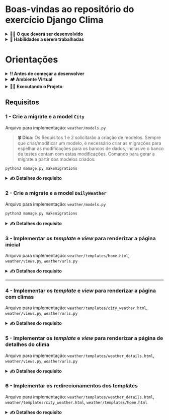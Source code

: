 # Boas-vindas ao repositório do exercício Django Clima

<details>
<summary><strong>🧑‍💻 O que deverá ser desenvolvido</strong></summary><br />

Neste exercício, você vai colocar em prática o que aprendeu sobre Django. Você irá construir dois modelos que serão usados para gerenciar as previsões de clima em diferentes cidades. Depois, construirá templates e renderizará informações vindas do banco de dados dentro destes templates. Por fim, você implementará o redirecionamento entre os templates criados permitindo que uma pessoa navegue entre os templates criados.

</details>
  
<details>
  <summary><strong>📝 Habilidades a serem trabalhadas</strong></summary><br />

Neste exercício, verificamos se você é capaz de:

- Construir um projeto Django.
- Utilizar do ORM do Django para mapear classes em modelos de banco de dados.
- Trabalhar com as migrações do Django.
- Elaborar e utilizar _templates_ do Django.
- Implementar _views_ que renderizam _templates_ usando contextos.
- Construir os vínculos entre _views_, _templates_ e modelos.

</details>

# Orientações

<details>

   <summary><strong>‼ Antes de começar a desenvolver </strong></summary><br />

1. Para conseguir instalar a dependência `mysqlclient` você precisa garantir a existência de algumas bibliotecas no seu sistema operacional:

- **Debian/Ubuntu**

```bash
sudo apt-get install python3-dev default-libmysqlclient-dev build-essential pkg-config
```

- **Mac**

```bash
brew install mysql pkg-config
```

</details>

<details>
  <summary><strong>🏕️ Ambiente Virtual</strong></summary><br />
  
O Python oferece um recurso chamado de ambiente virtual, onde permite sua máquina rodar sem conflitos, diferentes tipos de projetos com diferentes versões de bibliotecas.

1. Criar o ambiente virtual

```bash
python3 -m venv .venv
```

2. Ativar o ambiente virtual

```bash
source .venv/bin/activate
```

3. Instalar as dependências no ambiente virtual

```bash
python3 -m pip install -r dev-requirements.txt
```

Com o seu ambiente virtual ativo, as dependências serão instaladas neste ambiente.
Quando precisar desativar o ambiente virtual, execute o comando "deactivate". Lembre-se de ativar novamente quando voltar a trabalhar no projeto.

O arquivo `dev-requirements.txt` contém todas as dependências que serão utilizadas no projeto, ele está agindo como se fosse um `package.json` de um projeto `Node.js`.

</details>

<details>
  <summary><strong>🏃🏾 Executando o Projeto</strong></summary>
  Neste exercício usaremos um bando de dados MySQL.

  <strong>MySQL</strong>

  Para a realização deste projeto, utilizaremos um banco de dados chamado `django_clima_database`. Depois que as tabelas estiverem implementadas você poderá usar funcionalidades já implementadas para inserir registros no banco de dados.
  
  Para rodar o MySQL via Docker execute os seguintes comandos na raiz do projeto:

  ```bash
  docker build -t django-clima-db .
  docker run -d -p 3306:3306 --name=django-clima-mysql-container -e MYSQL_ROOT_PASSWORD=password -e MYSQL_DATABASE=django_clima_database django-clima-db
  ```
  
  Esses comandos irão fazer o build da imagem e subir o container
  
  Lembre-se de que o MySQL utiliza por padrão a porta 3306. Se já houver outro serviço utilizando esta porta, considere desativá-lo ou mudar a porta no comando acima.

</details>

## Requisitos

### 1 - Crie a migrate e a model `City`

Arquivo para implementação: `weather/models.py`

> <b>🍀 Dica:</b> Os Requisitos 1 e 2 solicitarão a criação de modelos. Sempre que criar/modificar um modelo, é necessário criar as migrações para espelhar as modificações para os bancos de dados, inclusive o banco de testes contam com estas modificações. Comando para gerar a migrate a partir dos modelos criados:

```bash
python3 manage.py makemigrations
```

<details>
  <summary>
    <b>✍️ Detalhes do requisito</b>
  </summary>

- Crie a classe `City`;
- A classe `City` deve herdar os `models` do Django;
- A classe `City` deve ter uma propriedade chamada `name`;
- A propriedade `name` deve ser um campo de caracteres com um tamanho máximo de **60 caracteres**;
- A classe `City` deve ter uma propriedade chamada `latitude`;
- A propriedade `latitude` deve ser um campo de números decimais (_float_);
- A classe `City` deve ter uma propriedade chamada `longitude`;
- A propriedade `longitude` deve ser um campo de números decimais (_float_);
- A classe `City` deve conter o método `__str__` que deve retornar a propriedade `name` da cidade criada;
- A classe `City` deve conter o método `slugify` que deve retornar a propriedade `name` da cidade criada mas todo em letras minúsculas e com traços no lugar dos espaços. Exemplo: `Belo Horizonte -> belo-horizonte`;
- A classe `City` deve sobrescrever o método `save` de sua classe herdada e fazer com que, antes que ocorra o salvamento em banco, a propriedade `name` sempre tenha a primeira letra de cada palavra em maiúsculo;

</details>

### 2 - Crie a migrate e a model `DailyWeather`

Arquivo para implementação: `weather/models.py`

```bash
python3 manage.py makemigrations
```

<details>
  <summary>
    <b>✍️ Detalhes do requisito</b>
  </summary>

- Crie a classe `DailyWeather`;
- A classe `DailyWeather` deve herdar os `models` do Django;
- A classe `DailyWeather` deve ter uma propriedade chamada `city`;
- A propriedade `city` deve se relacionar com o modelo criado anteriormente `City`;
- A propriedade `city` deve ser única para cada uma das datas, ou seja, não pode haver duas entradas de clima para a mesma cidade e data;
- A classe `DailyWeather` deve ter uma propriedade chamada `date`;
- A propriedade `date` deve ser um campo de data;
- A classe `DailyWeather` deve ter uma propriedade chamada `min_temp`;
- A propriedade `min_temp` deve ser um campo de números decimais (_float_);
- A classe `DailyWeather` deve ter uma propriedade chamada `max_temp`;
- A propriedade `max_temp` deve ser um campo de números decimais (_float_);
- A classe `DailyWeather` deve ter uma propriedade chamada `brief_description`;
- A propriedade `brief_description` deve ser um campo de caracteres com um tamanho máximo de **20 caracteres**;
- A propriedade `brief_description` deve ser escolhida a partir de algumas opções pré-estabelecidas: `Ensolarado, Nublado, Chuvoso, Parcialmente nublado, Neve, Granizo`;
- A classe `DailyWeather` deve conter o método `__str__` que deve retornar as propriedades `date` e `brief_description` no formato `DD/MM/AAAA - {brief_description}`;

</details>

### 3 - Implementar os _template_ e _view_ para renderizar a página inicial

Arquivo para implementação: `weather/templates/home.html`, `weather/views.py`, `weather/urls.py`

<details>
  <summary>
    <b>✍️ Detalhes do requisito</b>
  </summary>

- Crie o arquivo de template `weather/templates/home.html`;
- Crie uma função no arquivo `weather/views.py` para renderizar o template `weather/templates/home.html`;
- No template renderizado você deve passar um contexto com todas as cidades armazenadas em banco;
- Registre a rota `""` em `weather/urls.py` para usar a função criada no arquivo `weather/views.py`;
- Dentro do template será necessário percorrer o contexto com todas as cidades e exibí-las uma a uma;

</details>

---

### 4 - Implementar os _template_ e _view_ para renderizar a página com climas

Arquivo para implementação: `weather/templates/city_weather.html`, `weather/views.py`, `weather/urls.py`

<details>
  <summary>
    <b>✍️ Detalhes do requisito</b>
  </summary>

- Crie o arquivo de template `weather/templates/city_weather.html`;
- Crie uma função no arquivo `weather/views.py` para renderizar o template `weather/templates/city_weather.html`;
- A função criada deve receber um parâmetro, `city`, além do `request`, que é o retorno do método `slugify` do objeto cidade;
- Dentro da função, você deve manipular o parâmetro `city` para que ele volte a ser o nome da cidade e possibilite a busca em banco através do nome;
- Dentro da função, você deve resgatar todos os climas daquela cidade;
- No template renderizado você deve passar um contexto com todas os climas da cidade armazenados em banco;
- Registre a rota `"weather/<str:city>"` em `weather/urls.py` para usar a função criada no arquivo `weather/views.py`;
- Dentro do template será necessário percorrer o contexto com todos os climas e exibí-los um a um;

</details>

### 5 - Implementar os _template_ e _view_ para renderizar a página de detalhes do clima

Arquivo para implementação: `weather/templates/weather_details.html`, `weather/views.py`, `weather/urls.py`

<details>
  <summary>
    <b>✍️ Detalhes do requisito</b>
  </summary>

- Crie o arquivo de template `weather/templates/weather_details.html`;
- Crie uma função no arquivo `weather/views.py` para renderizar o template `weather/templates/weather_details.html`;
- A função criada deve receber os parâmetro, `city` e `target`, além do `request`, que são, respectivamente, o retorno do método `slugify` do objeto cidade e a data do clima no formato `AAAA-MM-DD`;
- Dentro da função, você deve manipular o parâmetro `city` para que ele volte a ser o nome da cidade e possibilite a busca em banco através do nome;
- Dentro da função, você deve manipular o parâmetro `target` para transformá-lo em um objeto do tipo data;
- Dentro da função, você deve resgatar o clima específico daquela cidade e daquele dia;
- No template renderizado você deve passar um contexto com os dados daquele clima resgatado;
- Registre a rota `"weather/<str:city>/<str:target>"` em `weather/urls.py` para usar a função criada no arquivo `weather/views.py`;
- Dentro do template será necessário exibir as propriedades do objeto clima passado no contexto;

</details>

### 6 - Implementar os redirecionamentos dos templates

Arquivo para implementação: `weather/templates/weather_details.html`, `weather/templates/city_weather.html`, `weather/templates/home.html`

<details>
  <summary>
    <b>✍️ Detalhes do requisito</b>
  </summary>

- No arquivo `weather/templates/home.html`, para cada cidade renderizada, adicione um link de redirecionamento `<a></a>` para a rota `weather/<str:city>` onde `city` é o retorno do método `slugify` do objeto cidade;
- No arquivo `weather/templates/city_weather.html`, para cada clima renderizado, adicione um link de redirecionamento `<a></a>` para a rota `weather/<str:city>/<str:target>` onde `city` é o retorno do método `slugify` do objeto cidade e `target` é a data do clima no formato `AAAA-MM-DD`;
- No arquivo `weather/templates/city_weather.html`, adicione um link de redirecionamento `<a></a>` ao final da página para retornar à página inicial (rota `""`);
- No arquivo `weather/templates/weather_details.html`, adicione um link de redirecionamento `<a></a>` ao final da página para retornar à página da cidade (rota `"weather/<str:city>"`);

</details>
